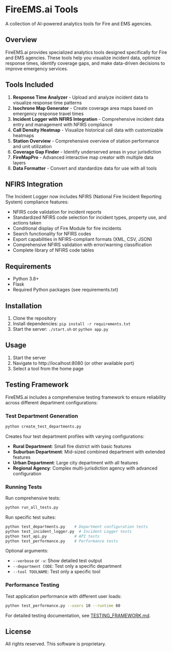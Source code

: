 # FireEMS.ai Tools

A collection of AI-powered analytics tools for Fire and EMS agencies.

## Overview

FireEMS.ai provides specialized analytics tools designed specifically for Fire and EMS agencies. These tools help you visualize incident data, optimize response times, identify coverage gaps, and make data-driven decisions to improve emergency services.

## Tools Included

1. **Response Time Analyzer** - Upload and analyze incident data to visualize response time patterns
2. **Isochrone Map Generator** - Create coverage area maps based on emergency response travel times
3. **Incident Logger with NFIRS Integration** - Comprehensive incident data entry and management with NFIRS compliance
4. **Call Density Heatmap** - Visualize historical call data with customizable heatmaps
5. **Station Overview** - Comprehensive overview of station performance and unit utilization
6. **Coverage Gap Finder** - Identify underserved areas in your jurisdiction
7. **FireMapPro** - Advanced interactive map creator with multiple data layers
8. **Data Formatter** - Convert and standardize data for use with all tools

## NFIRS Integration

The Incident Logger now includes NFIRS (National Fire Incident Reporting System) compliance features:

- NFIRS code validation for incident reports
- Standardized NFIRS code selection for incident types, property use, and actions taken
- Conditional display of Fire Module for fire incidents
- Search functionality for NFIRS codes
- Export capabilities in NFIRS-compliant formats (XML, CSV, JSON)
- Comprehensive NFIRS validation with error/warning classification
- Complete library of NFIRS code tables

## Requirements

- Python 3.8+
- Flask
- Required Python packages (see requirements.txt)

## Installation

1. Clone the repository
2. Install dependencies: `pip install -r requirements.txt`
3. Start the server: `./start.sh` or `python app.py`

## Usage

1. Start the server
2. Navigate to http://localhost:8080 (or other available port)
3. Select a tool from the home page

## Testing Framework

FireEMS.ai includes a comprehensive testing framework to ensure reliability across different department configurations:

### Test Department Generation

```bash
python create_test_departments.py
```

Creates four test department profiles with varying configurations:
- **Rural Department**: Small fire district with basic features
- **Suburban Department**: Mid-sized combined department with extended features
- **Urban Department**: Large city department with all features
- **Regional Agency**: Complex multi-jurisdiction agency with advanced configuration

### Running Tests

Run comprehensive tests:
```bash
python run_all_tests.py
```

Run specific test suites:
```bash
python test_departments.py    # Department configuration tests
python test_incident_logger.py  # Incident Logger tests
python test_api.py            # API tests
python test_performance.py    # Performance tests
```

Optional arguments:
- `--verbose` or `-v`: Show detailed test output
- `--department CODE`: Test only a specific department
- `--tool TOOLNAME`: Test only a specific tool

### Performance Testing

Test application performance with different user loads:
```bash
python test_performance.py --users 10 --runtime 60
```

For detailed testing documentation, see [TESTING_FRAMEWORK.md](TESTING_FRAMEWORK.md).

## License

All rights reserved. This software is proprietary.
